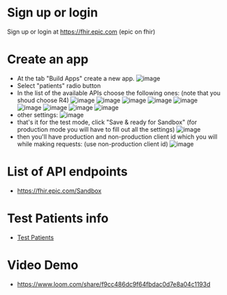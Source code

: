 # Sign up or login
Sign up or login at https://fhir.epic.com (epic on fhir)

# Create an app
- At the tab "Build Apps" create a new app.
![image](https://github.com/user-attachments/assets/747a4a54-4b18-40a7-b676-3106839072f2)
- Select "patients" radio button
- In the list of the available APIs choose the following ones: (note that you shoud choose R4)
![image](https://github.com/user-attachments/assets/7fe3e5b2-b4d9-40e1-9b7f-9559589f3011)
![image](https://github.com/user-attachments/assets/cad8ebd2-63a3-4a33-a6ea-9dea2cae1479)
![image](https://github.com/user-attachments/assets/12e17e04-5fc1-4b34-97c0-476544862894)
![image](https://github.com/user-attachments/assets/f965f28e-31fe-4232-a738-46d8d9774c02)
![image](https://github.com/user-attachments/assets/2ac69c0b-9041-467e-b6a4-3f7778cfcae8)
![image](https://github.com/user-attachments/assets/81f50036-b69f-4ee1-8dd1-baf658f6f535)
![image](https://github.com/user-attachments/assets/7f908af0-86b5-462d-8c49-0224ea403194)
![image](https://github.com/user-attachments/assets/3d197a4a-b87e-46eb-910d-0e0fc33c9c87)
![image](https://github.com/user-attachments/assets/d68eef97-e8c2-452f-8379-db6c55bdfb44)
- other settings:
![image](https://github.com/user-attachments/assets/03de194c-e6d4-43f2-81f7-f5e79b11f211)
- that's it for the test mode, click "Save & ready for Sandbox" (for production mode you will have to fill out all the settings)
![image](https://github.com/user-attachments/assets/4c7d4bc6-8d04-4332-ae79-554b9532b089)
- then you'll have production and non-production client id which you will while making requests: (use non-production client id)
![image](https://github.com/user-attachments/assets/61b3826f-0030-4fcd-a7cb-bcdeccbe9e07)


# List of API endpoints 
- https://fhir.epic.com/Sandbox

# Test Patients info
- [Test Patients](https://fhir.epic.com/Documentation?docId=testpatients)

# Video Demo
- https://www.loom.com/share/f9cc486dc9f64fbdac0d7e8a04c1193d
